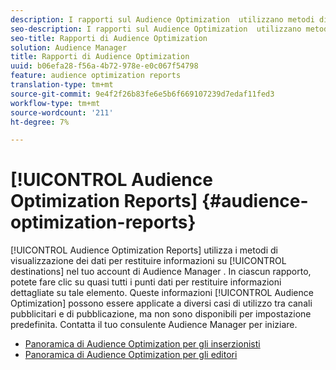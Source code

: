 ```yaml
---
description: I rapporti sul Audience Optimization  utilizzano metodi di visualizzazione dei dati per restituire informazioni sulle destinazioni nell'account del Audience Manager . In ciascun rapporto, potete fare clic su quasi tutti i punti dati per restituire informazioni dettagliate su tale elemento. Queste informazioni relative  Audience Optimization possono essere applicate a diversi casi di utilizzo tra canali pubblicitari e di pubblicazione, ma non sono disponibili per impostazione predefinita. Contatta il tuo consulente  Audience Manager per iniziare.
seo-description: I rapporti sul Audience Optimization  utilizzano metodi di visualizzazione dei dati per restituire informazioni sulle destinazioni nell'account del Audience Manager . In ciascun rapporto, potete fare clic su quasi tutti i punti dati per restituire informazioni dettagliate su tale elemento. Queste informazioni relative  Audience Optimization possono essere applicate a diversi casi di utilizzo tra canali pubblicitari e di pubblicazione, ma non sono disponibili per impostazione predefinita. Contatta il tuo consulente  Audience Manager per iniziare.
seo-title: Rapporti di Audience Optimization
solution: Audience Manager
title: Rapporti di Audience Optimization
uuid: b06efa28-f56a-4b72-978e-e0c067f54798
feature: audience optimization reports
translation-type: tm+mt
source-git-commit: 9e4f2f26b83fe6e5b6f669107239d7edaf11fed3
workflow-type: tm+mt
source-wordcount: '211'
ht-degree: 7%

---
```



# [!UICONTROL Audience Optimization Reports] {#audience-optimization-reports}

[!UICONTROL Audience Optimization Reports] utilizza i metodi di visualizzazione dei dati per restituire informazioni su [!UICONTROL destinations] nel tuo account di Audience Manager . In ciascun rapporto, potete fare clic su quasi tutti i punti dati per restituire informazioni dettagliate su tale elemento. Queste informazioni [!UICONTROL Audience Optimization] possono essere applicate a diversi casi di utilizzo tra canali pubblicitari e di pubblicazione, ma non sono disponibili per impostazione predefinita. Contatta il tuo consulente  Audience Manager per iniziare.

+ [Panoramica di Audience Optimization per gli inserzionisti](aor-advertisers/aor-advertisers.md)
+ [Panoramica di Audience Optimization per gli editori](aor-publishers/aor-publishers.md)